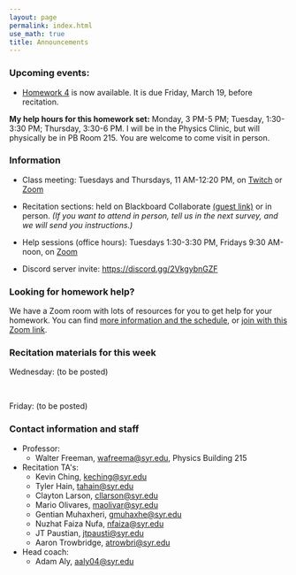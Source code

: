```yaml
---
layout: page 
permalink: index.html
use_math: true
title: Announcements
---
```


### Upcoming events:

* <a href="hw/hw4/hw4.pdf">Homework 4</a> is now available. It is due Friday, March 19, before recitation. 

**My help hours for this homework set:** Monday, 3 PM-5 PM; Tuesday, 1:30-3:30 PM; Thursday, 3:30-6 PM. I will be in the Physics Clinic, but will physically be in PB Room 215. You are welcome to come visit in person.

### Information
-   Class meeting: Tuesdays and Thursdays, 11 AM-12:20 PM, on <a href="https://twitch.tv/suphysics">Twitch</a> or <a href="https://syracuseuniversity.zoom.us/j/96165376315?pwd=T3BuN2Zud2I4K2JiMUxFQk8wR1UyZz09">Zoom</a>
-   Recitation sections: held on Blackboard Collaborate <a href="https://us.bbcollab.com/guest/05d5140cb3de4947850244c95d0725b6">(guest link)</a> or in person. *(If you want to attend in person, tell us in the next survey, and we will send you instructions.)*
-   Help sessions (office hours): Tuesdays 1:30-3:30 PM, Fridays 9:30 AM-noon, on <a href="https://syracuseuniversity.zoom.us/j/96165376315?pwd=T3BuN2Zud2I4K2JiMUxFQk8wR1UyZz09">Zoom</a>

- Discord server invite: <https://discord.gg/2VkgybnGZF>



### Looking for homework help?

We have a Zoom room with lots of resources for you to get help for your homework. You can find <a href="https://walterfreeman.github.io/phy211/clinic.html">more information and the schedule</a>, or <a href="https://syracuseuniversity.zoom.us/j/93889871629">join with this Zoom link</a>.

### Recitation materials for this week

Wednesday: (to be posted)

<br>

Friday: (to be posted)



### Contact information and staff
-   Professor: 
    - Walter Freeman, <wafreema@syr.edu>, Physics Building 215 
-   Recitation TA's:
    * Kevin Ching, <keching@syr.edu>
    * Tyler Hain, <tahain@syr.edu>
    * Clayton Larson, <cllarson@syr.edu>
    * Mario Olivares, <maolivar@syr.edu>
    * Gentian Muhaxheri, <gmuhaxhe@syr.edu>
    * Nuzhat Faiza Nufa, <nfaiza@syr.edu>
    * JT Paustian, <jtpausti@syr.edu>
    * Aaron Trowbridge, <atrowbri@syr.edu>
-   Head coach:
    - Adam Aly, <aaly04@syr.edu>



